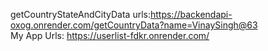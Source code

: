 getCountryStateAndCityData urls:https://backendapi-oxog.onrender.com/getCountryData?name=VinaySingh@63<br>
My App Urls: https://userlist-fdkr.onrender.com/
